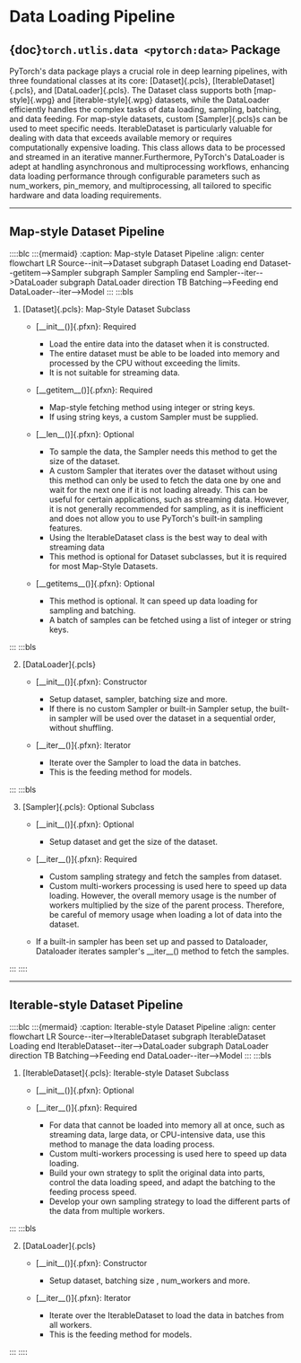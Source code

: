 # Data Loading Pipeline

## {doc}`torch.utlis.data <pytorch:data>` Package

PyTorch's data package plays a crucial role in deep learning pipelines, with
three foundational classes at its core: [Dataset]{.pcls},
[IterableDataset]{.pcls}, and [DataLoader]{.pcls}. The Dataset class
supports both [map-style]{.wpg} and [iterable-style]{.wpg} datasets, while
the DataLoader efficiently handles the complex tasks of data loading,
sampling, batching, and data feeding. For map-style datasets, custom
[Sampler]{.pcls}s can be used to meet specific needs. IterableDataset is
particularly valuable for dealing with data that exceeds available memory or
requires computationally expensive loading. This class allows data to be
processed and streamed in an iterative manner.Furthermore, PyTorch's
DataLoader is adept at handling asynchronous and multiprocessing workflows,
enhancing data loading performance through configurable parameters such as
num_workers, pin_memory, and multiprocessing, all tailored to specific
hardware and data loading requirements.

---

## Map-style Dataset Pipeline

::::blc
:::{mermaid}
:caption: Map-style Dataset Pipeline
:align: center
flowchart LR
Source--init-->Dataset
subgraph Dataset
Loading
end
Dataset--getitem-->Sampler
subgraph Sampler
Sampling
end
Sampler--iter-->DataLoader
subgraph DataLoader
direction TB
Batching-->Feeding
end
DataLoader--iter-->Model
:::
:::bls

1. [Dataset]{.pcls}: Map-Style Dataset Subclass
    
    * [\_\_init\_\_()]{.pfxn}: Required
        
        * Load the entire data into the dataset when it is constructed.
        * The entire dataset must be able to be loaded into memory and processed
          by the CPU without exceeding the limits.
        * It is not suitable for streaming data.
    
    * [\_\_getitem\_\_()]{.pfxn}: Required
        
        * Map-style fetching method using integer or string keys.
        * If using string keys, a custom Sampler must be supplied.
    
    * [\_\_len\_\_()]{.pfxn}: Optional
        
        * To sample the data, the Sampler needs this method to get the size of
          the dataset.
        * A custom Sampler that iterates over the dataset without using
          this method can only be used to fetch the data one by one and
          wait for the next one if it is not loading already. This can be useful
          for certain applications, such as streaming data. However, it is not
          generally recommended for sampling, as it is inefficient and does not
          allow you to use PyTorch's built-in sampling features.
        * Using the IterableDataset class is the best way to deal with streaming
          data
        * This method is optional for Dataset subclasses, but it is required
          for most Map-Style Datasets.
    
    * [\_\_getitems\_\_()]{.pfxn}: Optional
        
        * This method is optional. It can speed up data loading for
          sampling and batching.
        * A batch of samples can be fetched using a list of integer or
          string keys.

:::
:::bls

2. [DataLoader]{.pcls}
    
    * [\_\_init\_\_()]{.pfxn}: Constructor
        
        * Setup dataset, sampler, batching size and more.
        * If there is no custom Sampler or built-in Sampler setup, the built-in
          sampler will be used over the dataset in a sequential order, without
          shuffling.
    
    * [\_\_iter\_\_()]{.pfxn}: Iterator
        
        * Iterate over the Sampler to load the data in batches.
        * This is the feeding method for models.

:::
:::bls

3. [Sampler]{.pcls}: Optional Subclass
    
    * [\_\_init\_\_()]{.pfxn}: Optional
        
        * Setup dataset and get the size of the dataset.
    
    * [\_\_iter_\_()]{.pfxn}: Required
        
        * Custom sampling strategy and fetch the samples from dataset.
        * Custom multi-workers processing is used here to speed up data loading.
          However, the overall memory usage is the number of workers multiplied
          by the size of the parent process. Therefore, be careful of memory
          usage when loading a lot of data into the dataset.
    
    * If a built-in sampler has been set up and passed to Dataloader,
      Dataloader iterates sampler's \_\_iter\_\_() method to fetch the samples.

:::
::::

---

## Iterable-style Dataset Pipeline

::::blc
:::{mermaid}
:caption: Iterable-style Dataset Pipeline
:align: center
flowchart LR
Source--iter-->IterableDataset
subgraph IterableDataset
Loading
end
IterableDataset--iter-->DataLoader
subgraph DataLoader
direction TB
Batching-->Feeding
end
DataLoader--iter-->Model
:::
:::bls

1. [IterableDataset]{.pcls}: Iterable-style Dataset Subclass
    
    * [\_\_init\_\_()]{.pfxn}: Optional
    * [\_\_iter\_\_()]{.pfxn}: Required
        
        * For data that cannot be loaded into memory all at once, such as
          streaming data, large data, or CPU-intensive data, use this method
          to manage the data loading process.
        * Custom multi-workers processing is used here to speed up data loading.
        * Build your own strategy to split the original data into parts, control
          the data loading speed, and adapt the batching to the feeding process
          speed.
        * Develop your own sampling strategy to load the different parts of the
          data from multiple workers.

:::
:::bls

2. [DataLoader]{.pcls}
    
    * [\_\_init\_\_()]{.pfxn}: Constructor
        
        * Setup dataset, batching size , num_workers and more.
    
    * [\_\_iter\_\_()]{.pfxn}: Iterator
        
        * Iterate over the IterableDataset to load the data in batches from
          all workers.
        * This is the feeding method for models.

:::
::::
